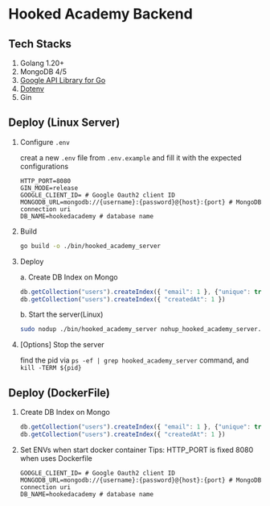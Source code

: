 # Hooked Academy Backend

## Tech Stacks
1. Golang 1.20+
2. MongoDB 4/5
3. [Google API Library for Go](https://github.com/googleapis/google-api-go-client)
4. [Dotenv](https://github.com/joho/godotenv)
5. Gin

## Deploy (Linux Server)
1. Configure `.env`

    creat a new `.env` file from `.env.example` and fill it with the expected configurations
    ```dotenv
    HTTP_PORT=8080
    GIN_MODE=release
    GOOGLE_CLIENT_ID= # Google Oauth2 client ID
    MONGODB_URL=mongodb://{username}:{password}@{host}:{port} # MongoDB connection uri
    DB_NAME=hookedacademy # database name
    ```

2. Build
   ```bash
   go build -o ./bin/hooked_academy_server
   ```

3. Deploy

   a. Create DB Index on Mongo
   ```js
   db.getCollection("users").createIndex({ "email": 1 }, {"unique": true})
   db.getCollection("users").createIndex({ "createdAt": 1 })
   ```
   b. Start the server(Linux)
   ```bash
   sudo nodup ./bin/hooked_academy_server nohup_hooked_academy_server.log 2>&1 &
   ```
4. \[Options\] Stop the server

    find the pid via `ps -ef | grep hooked_academy_server` command, and `kill -TERM ${pid}`

## Deploy (DockerFile)
1. Create DB Index on Mongo
   ```js
   db.getCollection("users").createIndex({ "email": 1 }, {"unique": true})
   db.getCollection("users").createIndex({ "createdAt": 1 })
   ```
2. Set ENVs when start docker container
   Tips: HTTP_PORT is fixed 8080 when uses Dockerfile
    ```dotenv
    GOOGLE_CLIENT_ID= # Google Oauth2 client ID
    MONGODB_URL=mongodb://{username}:{password}@{host}:{port} # MongoDB connection uri
    DB_NAME=hookedacademy # database name
    ```